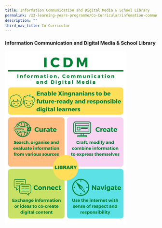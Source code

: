 ```yaml
---
title: Information Communication and Digital Media & School Library
permalink: /x3-learning-years-programme/Co-Curricular/infomation-communication-and-digital-media/
description: ""
third_nav_title: Co Curricular
---
```

### Information Communication and Digital Media & School Library

<img src="/images/icdm1.png" style="width:80%">